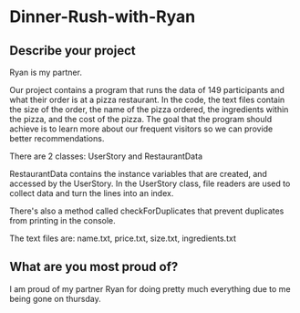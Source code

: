 # Dinner-Rush-with-Ryan




## Describe your project

Ryan is my partner.

Our project contains a program that runs the data of 149 participants and what their order is at a pizza restaurant. In the code, the text files contain the size of the order, the name of the pizza ordered, the ingredients within the pizza, and the cost of the pizza. The goal that the program should achieve is to learn more about our frequent visitors so we can provide better recommendations. 

There are 2 classes: UserStory and RestaurantData

RestaurantData contains the instance variables that are created, and accessed by the UserStory. In the UserStory class, file readers are used to collect data and turn the lines into an index. 

There's also a method called checkForDuplicates that prevent duplicates from printing in the console. 

The text files are: name.txt, price.txt, size.txt, ingredients.txt 

## What are you most proud of?

I am proud of my partner Ryan for doing pretty much everything due to me being gone on thursday. 